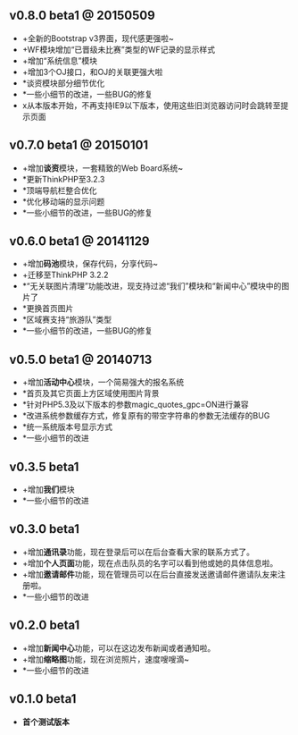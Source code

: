 ## v0.8.0 beta1 @ 20150509
- +全新的Bootstrap v3界面，现代感更强啦~
- +WF模块增加“已晋级未比赛”类型的WF记录的显示样式
- +增加“系统信息”模块
- +增加3个OJ接口，和OJ的关联更强大啦
- *谈资模块部分细节优化
- *一些小细节的改进，一些BUG的修复
- x从本版本开始，不再支持IE9以下版本，使用这些旧浏览器访问时会跳转至提示页面

## v0.7.0 beta1 @ 20150101
- +增加**谈资**模块，一套精致的Web Board系统~
- *更新ThinkPHP至3.2.3
- *顶端导航栏整合优化
- *优化移动端的显示问题
- *一些小细节的改进，一些BUG的修复

## v0.6.0 beta1 @ 20141129
- +增加**码池**模块，保存代码，分享代码~
- +迁移至ThinkPHP 3.2.2
- *“无关联图片清理”功能改进，现支持过滤“我们”模块和“新闻中心”模块中的图片了
- *更换首页图片
- *区域赛支持“旅游队”类型
- *一些小细节的改进，一些BUG的修复

## v0.5.0 beta1 @ 20140713
- +增加**活动中心**模块，一个简易强大的报名系统
- *首页及其它页面上方区域使用图片背景
- *针对PHP5.3及以下版本的参数magic_quotes_gpc=ON进行兼容
- *改进系统参数缓存方式，修复原有的带空字符串的参数无法缓存的BUG
- *统一系统版本号显示方式
- *一些小细节的改进

## v0.3.5 beta1
- +增加**我们**模块
- *一些小细节的改进

## v0.3.0 beta1
- +增加**通讯录**功能，现在登录后可以在后台查看大家的联系方式了。
- +增加**个人页面**功能，现在点击队员的名字可以看到他或她的具体信息啦。
- +增加**邀请邮件**功能，现在管理员可以在后台直接发送邀请邮件邀请队友来注册啦。
- *一些小细节的改进

## v0.2.0 beta1
- +增加**新闻中心**功能，可以在这边发布新闻或者通知啦。
- +增加**缩略图**功能，现在浏览照片，速度嗖嗖滴~
- *一些小细节的改进

## v0.1.0 beta1
- **首个测试版本**
